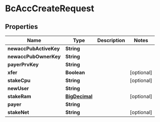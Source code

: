 
# BcAccCreateRequest

## Properties
Name | Type | Description | Notes
------------ | ------------- | ------------- | -------------
**newaccPubActiveKey** | **String** |  | 
**newaccPubOwnerKey** | **String** |  | 
**payerPrvKey** | **String** |  | 
**xfer** | **Boolean** |  |  [optional]
**stakeCpu** | **String** |  |  [optional]
**newUser** | **String** |  | 
**stakeRam** | [**BigDecimal**](BigDecimal.md) |  |  [optional]
**payer** | **String** |  | 
**stakeNet** | **String** |  |  [optional]



